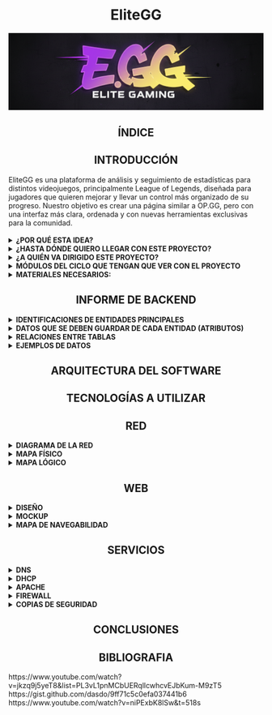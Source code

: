 <div align="center">
    <h1 style="text-align: center;">EliteGG</h1>
</div>

![Mi logo](assets/logo.png)

<div align="center">
    <h2 style="text-align: center;">ÍNDICE</h2>
</div>

<div align="center">
    <h2 style="text-align: center;">INTRODUCCIÓN</h2>
</div>

<div>
    EliteGG es una plataforma de análisis y seguimiento de estadísticas para distintos videojuegos, principalmente League of Legends, diseñada para jugadores que quieren mejorar y llevar un control más organizado de su progreso.
Nuestro objetivo es crear una página similar a OP.GG, pero con una interfaz más clara, ordenada y con nuevas herramientas exclusivas para la comunidad. 
    <br><br>
    <details>
    <summary><strong>¿POR QUÉ ESTA IDEA?</strong></summary>
    <hr style="margin-top: 10px; margin-bottom: 0px; border: none; height: 1px; visibility: hidden;">

Como usuarios habituales de este tipo de páginas, creemos que sería interesante crear una que sea nuestra. Además, el tema nos apasiona, ya que trata de un videojuego que se disfruta en el tiempo libre.<br>
Otra razón importante es poder desarrollar una página que resuelva los fallos de las webs existentes en este ámbito. Al ser usuarios recurrentes de estos servicios, se ha identificado varias áreas de mejora y funcionalidades que serán muy útiles e interesantes para la comunidad.
</details>
<details>
<summary><strong>¿HASTA DÓNDE QUIERO LLEGAR CON ESTE PROYECTO?</strong></summary>
<hr style="margin-top: 10px; margin-bottom: 0px; border: none; height: 1px; visibility: hidden;">
El objetivo principal es crear una página que sea realmente útil y consistente tanto a nivel técnico como a nivel visual, para ello se ha analizado distintas páginas ya existentes y listado las funcionalidades que la página acabará conteniendo. Dichas funciones son:<br>
1. Estadísticas personales detalladas: consultar historial de partidas, campeones más jugados y rendimiento por rol...<br>
2. Comparación con otros jugadores: medir tu nivel frente a amigos o rivales y descubrir en qué aspectos puedes mejorar.<br>
3. Calendario de eventos: Accede a un calendario con torneos, eventos y novedades del juego para no perderte nada. También puedes guardar algún equipo en concreto como favorito para recibir un correo cada vez que este tenga un partido.<br>
4. Consejos personalizados: Sugerencias de mejora basadas en tu estilo de juego y datos de la comunidad, como por ejemplo sugerencias de objetos según el campeón que quieras jugar y en contra de cuáles juegues. También te hará una plantilla donde podrás elegir qué campeones te gusta jugar para darte consejos de qué campeón de aquellos que te gustan deberías elegir en contra de enemigos concretos.<br>
5. La página también va a incluir videos de una corta duración haciendo una demostración de las habilidades de los personajes y de sus diferentes aspectos.<br>
</details>
<details>
 <summary><strong>¿A QUIÉN VA DIRIGIDO ESTE PROYECTO?</strong></summary>
 <hr style="margin-top: 10px; margin-bottom: 0px; border: none; height: 1px; visibility: hidden;">
El proyecto está dirigido a la comunidad de League of Legends, un factor que nos beneficia mucho en términos de visibilidad. Al ser un juego para todos los públicos, el único "requisito" para usar nuestra plataforma es jugar al juego. Aunque más adelante, si es posible, se incluirán más videojuegos, ya que así el alcance podrá ser mayor y así abarcar otras comunidades.
</details>
<details>
 <summary><strong>MÓDULOS DEL CICLO QUE TENGAN QUE VER CON EL PROYECTO</strong></summary>
  <hr style="margin-top: 10px; margin-bottom: 0px; border: none; height: 1px; visibility: hidden;">
 En el proyecto se incluirán varios módulos del curso:<br>
1. Aplicaciones web: Este módulo es fundamental, ya que necesitamos desarrollar una página web funcional y atractiva. Para ello, utilizaremos lenguajes de programación como HTML y CSS.<br>
2. Seguridad: La seguridad es un aspecto crucial. Implementaremos medidas para proteger nuestros servidores y la información de los usuarios (como sus nombres y contraseñas) contra posibles ataques o robos de datos.<br>
3. Sistemas operativos en red: Este módulo se aplicará directamente en el uso de máquinas virtuales (MV) para nuestros servidores, lo cual es esencial para el despliegue del proyecto.<br>
4. Servicios en red: Este módulo será imprescindible, ya que utilizaremos herramientas esenciales como DNS para el funcionamiento de nuestra plataforma.<br>
</details>
<details>
<summary><strong>MATERIALES NECESARIOS:</strong></summary>
<hr style="margin-top: 10px; margin-bottom: 0px; border: none; height: 1px; visibility: hidden;">
<strong>Físicos:<br></strong>
1. Ordenadores<br>
<strong>Lógicos:<br></strong>
1. Virtual Box (VM) <br>
2. Canva<br>
3. IA (Gemini)<br>
4. Visual Studio Code<br>
5. Vercel<br>
6. Trello<br>
7. Github<br>
8.Corrector<br>
9.Servicio DHCP en un servidor Windows diferente<br>
10.Servidor DNS primario<br>
11.Firewall: pfSense o Sophos<br>
12.Backup: Truenas y/o rsync<br>
13.Plan de contingencia<br>
</details>
    <div align="center">
    <h2 style="text-align: center;">INFORME DE BACKEND</h2>
</div>
<details>
<summary><strong>IDENTIFICACIONES DE ENTIDADES PRINCIPALES</strong></summary>
<hr style="margin-top: 10px; margin-bottom: 0px; border: none; height: 1px; visibility: hidden;">
<div>
<strong>¿Qué elementos importantes hay en tu web que necesitan almacenarse?<br></strong>
Usuarios y contraseñas, plan de eventos de los partidos oficiales, imágenes personajes, imágenes objetos, videos de las skins y habilidades (muchos videos), imágenes de cada juego para la primera página, y las recomendaciones que te da según tu personaje.
<br><br>
<strong>¿Qué tema de información almacena?<br></strong>
Usuarios (con contraseñas), fechas, imágenes, videos.
</div>
<br><br>
<strong>-¿Por qué necesitas guardarla en la base de datos?</strong>
    <br><br>
<div align="center">
  <img src="assets/tabla1.png" alt="tabla1">
</div>

<div>
*Los metadatos son los datos extendidos sobre un primer dato, en esta tabla improvisada hemos puesto de ejemplo un campeón (Jinx) que en este caso sería el dato.
Todo lo que muestra la tabla serían los metadatos de este campeón.
    <br><br>
</div>
<div align="center">
  <img src="assets/Tablajinx.png" alt="Tablajinx">
</div>
</details>

<details>
<summary><strong>DATOS QUE SE DEBEN GUARDAR DE CADA ENTIDAD (ATRIBUTOS)</strong></summary>
<hr style="margin-top: 10px; margin-bottom: 0px; border: none; height: 1px; visibility: hidden;">
Para cada entidad identificada en el punto anterior, describe qué información concreta se necesita guardar.
Por ejemplo, si una entidad es “Usuario”:<br>
1.Nombre<br>
2.Apellidos<br>
3.Correo electrónico<br>
4.Contraseña<br>
5.Fecha de registro<br>
    <br><br>
<strong>Indica el tipo de dato esperado (texto, número, fecha, etc.) y la definición que consideras que corresponde (varchar, int, decimal...)</strong><br>
<div align="center">
  <img src="assets/Tabla3.png" alt="Tabla3">
</div>
    <strong>*Booleano:</strong> Los datos booleanos son datos que se usan para conceptos positivos y negativos:<br>
Si/No<br>
Verdadero/Falso<br>
Afirmativo/negativo<br>
<div align="center">
  <img src="assets/EV.png" alt="EV">
</div>

<div align="center">
  <img src="assets/Tablacampeon.png" alt="Tablacampeon">
</div>

<div align="center">
  <img src="assets/Objetos.png" alt="Objetos">
</div>
</details>
<details>
<summary><strong>RELACIONES ENTRE TABLAS</strong></summary>
<hr style="margin-top: 10px; margin-bottom: 0px; border: none; height: 1px; visibility: hidden;">
    <div>

        
<strong>1.USUARIOS y CAMPEÓN/PERSONAJE (Estadísticas y Progreso)</strong><br>
Esta es la relación central para el análisis de estadísticas personales.<br>

<strong>2.USUARIOS y EVENTO/PARTIDO OFICIAL (Notificaciones y Favoritos)</strong><br>
Esta relación permite al sistema enviar las notificaciones por correo de los partidos favoritos.<br>

<strong>3.CAMPEÓN/PERSONAJE y OBJETOS (Consejos Personalizados)</strong><br>
Esta relación es fundamental para la funcionalidad de sugerencia de objetos e ítems contra campeones enemigos.<br>

<strong>4.CAMPEÓN/PERSONAJE u OBJETOS y ELEMENTOS MULTIMEDIA (Recursos)</strong><br>
Esta relación vincula los archivos de medios (imágenes, vídeos de skins, videos de habilidades) con la entidad a la que pertenecen.<br>
</div>
</details>

<details>
<summary><strong>EJEMPLOS DE DATOS</strong></summary>
<hr style="margin-top: 10px; margin-bottom: 0px; border: none; height: 1px; visibility: hidden;">
<div>
    Incluye un ejemplo de cada entidad con datos ficticios pero realistas.<br>
    <br><br>
  <div align="center">
  <img src="assets/USejemplo.png" alt="USejemplo">
  </div>  

<div align="center">
  <img src="assets/EVejemplo.png" alt="EVejemplo">
  </div>  

<div align="center">
  <img src="assets/OBejemplo.png" alt="OBejemplo">
  </div>
  
</div>
</details>

<div align="center">
    <h2 style="text-align: center;">ARQUITECTURA DEL SOFTWARE</h2>
</div>
<div align="center">
    <h2 style="text-align: center;">TECNOLOGÍAS A UTILIZAR</h2>
</div>
<div align="center">
    <h2 style="text-align: center;">RED</h2>
</div>
<details>
    <summary><strong>DIAGRAMA DE LA RED</strong></summary>
</details>
<details>
    <summary><strong>MAPA FÍSICO</strong></summary>
</details>
<details>
    <summary><strong>MAPA LÓGICO</strong></summary>
    </details>
<div align="center">
    <h2 style="text-align: center;">WEB</h2>
</div>
<details>
    <summary><strong>DISEÑO</strong></summary>
    <hr style="margin-top: 10px; margin-bottom: 0px; border: none; height: 1px; visibility: hidden;">
Aqui se podrá observar las bases a nivel visual de lo que será la página web de EliteGG. 
    <br><br>
    <details>
    <summary><strong>Home page</strong></summary>
     <hr style="margin-top: 10px; margin-bottom: 0px; border: none; height: 1px; visibility: hidden;">
    <div align="center">
  <img src="assets/Homepage.png" alt="Homepage">
  </div>
  En nuestra Home page se encuentra primeramente una barra superior que contiene distintos objetos, comenzando por nuestro logo en un formato más pequeño y en la parte izquierda de la barra, seguido de "<strong>Campeones</strong>", "<strong>Notas del parche</strong>", "<strong>Ranking</strong>", "<strong>E-Sports</strong>", "<strong>PvP</strong>" y por último un buscador, y como se puede ver, estos últimos objetos se encuentran en la parte central de la barra superior, dicha barra superior se conservará en cualquier parte de la página. Seguido a esto, abajo tenemos el logo de "<strong>EliteGG</strong>" con un fondo del videojuego "<strong>League of Legends</strong>" y en su parte inferior otro buscador igual al anterior. Por último en la parte inferior tenemos un video decorativo del videojuego "League of Legends" que se reproduce de manera automática.
    </details> 
     <details>
    <summary><strong>Galeria de campeones</strong></summary>
         <hr style="margin-top: 10px; margin-bottom: 0px; border: none; height: 1px; visibility: hidden;">
    <div align="center">
          <img src="assets/Galeria.png" alt="Galeria">
    </div>
         En nuestra galería de campeones se puede observar un filtro para de esta manera poder encontrar a cualquier campeón en concreto de manera más rápida y sin que el usuario pierda el tiempo de manera innecesaria, los campeones están presentados con un formato de tarjeta para que de esta forma se les pueda apreciar correctamente.
     </details>
    <details>
       <summary><strong>Perfil de Jugador</strong></summary>
         <hr style="margin-top: 10px; margin-bottom: 0px; border: none; height: 1px; visibility: hidden;">
    <div align="center">
          <img src="assets/PerfilJ.png" alt="PerfilJ">
    </div>
      En esta plantilla visual se puede observar el perfil de un jugador aleatorio, en dicho perfil se puede obtener distinta información, como puede ser su nivel de cuenta dentro del videojuego, cuánta gente ha visualizado su perfil, su rango, el historial de partidas, los roles que juega y las indicaciones de con cuánta frecuencia los juega junto al porcentaje de partidas que gana con cada rol y cuáles son los campeones que juega más.
</details>
    <details>
     <summary><strong>PvP</strong></summary>  
         <hr style="margin-top: 10px; margin-bottom: 0px; border: none; height: 1px; visibility: hidden;">
        <div align="center">
  <img src="assets/PvP.png" alt="PvP">
</div>
        En <strong>"PvP"</strong> lo que ocurre es la comparación de cuentas de dos jugadores distintos, se deja de mostrar el historial de partidas y se comparan estadísticas en formato de porcentajes de ambos jugadores, de esta forma se puede analizar quien de los dos tiene un nivel más alto.
    </details>
    <details>
      <summary><strong>E-sports</strong></summary>
         <hr style="margin-top: 10px; margin-bottom: 0px; border: none; height: 1px; visibility: hidden;">
        <div align="center">
  <img src="assets/E-sports.png" alt="E-sports">
</div>
        En la sección <strong>"E-sports"</strong> hay distintas funciones, cuándo el usuario accede a <strong>"E-sports"</strong> se le muestra en primer lugar una selección de las distintas ligas que hay en activo en este momento, una vez escoge la liga se le muestra un calendario con las fechas de los partidos que habrá en el futuro, junto a una lista general de todos los equipos, en esta parte de la página el usuario también tiene la opción de añadir un equipo como favorito, por último el usuario también puede acceder dentro de un equipo en concreto para ver la plantilla de jugadores con la que cuenta.
    </details>
    <details>
         <summary><strong>Campeón</strong></summary>
         <hr style="margin-top: 10px; margin-bottom: 0px; border: none; height: 1px; visibility: hidden;">
         <div align="center">
  <img src="assets/Campeon.png" alt="Campeon">
</div>
        Este es el plano de lo que aparecerá una vez entremos a un campeón en concreto, habrá dos formas de hacerlo, ya sea buscando su nombre en las barras de busqueda o en la galeria de campeones, una vez entremos lo que podremos observar serán imágenes de los distintos aspectos de dicho campeón, acompañadas del su respectivo nombre y en un formato llamado "carrusel". Ademas haciendo scroll hacia abajo habrá distintos botones que te llevarán a las siguientes ubicaciones:<br> 
        <strong>
        1. Build<br>
        2. Habilidades<br>
        3. Matchups<br>
        4. Fast Combos<br>
        5. Parches<br></strong>
    Todo esto enfocado al personaje que hayamos escogido anteriormente. Por último si el usuario decide seguir scrolleando se encontrara con una sección especial de la historia del campeón.
    </details>
</details>
<details>
    <summary><strong>MOCKUP</strong></summary>
</details>
<details>
    <summary><strong>MAPA DE NAVEGABILIDAD</strong></summary>
</details>
<div align="center">
    <h2 style="text-align: center;">SERVICIOS</h2>
</div>
<details>
    <summary><strong>DNS</strong></summary>
</details>
<details>
    <summary><strong>DHCP</strong></summary>
</details>
<details>
    <summary><strong>APACHE</strong></summary>
</details>
<details>
    <summary><strong>FIREWALL</strong></summary>
</details>
<details>
    <summary><strong>COPIAS DE SEGURIDAD</strong></summary>
</details>
<div align="center">
    <h2 style="text-align: center;">CONCLUSIONES</h2>
</div>
<div align="center">
    <h2 style="text-align: center;">BIBLIOGRAFIA</h2>
</div>
<div>
https://www.youtube.com/watch?v=jkzq9j5yeT8&list=PL3vL1pnMCbUERqllcwhcvEJbKum-M9zT5<br>
https://gist.github.com/dasdo/9ff71c5c0efa037441b6<br>
https://www.youtube.com/watch?v=niPExbK8lSw&t=518s<br>
</div>
